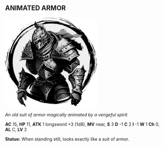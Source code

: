 ## ANIMATED ARMOR

![](images/animated-armor.webp)

_An old suit of armor magically animated by a vengeful spirit._

**AC** 15, **HP** 11, **ATK** 1 longsword +3 (1d8), **MV** near, **S** 3 **D** -1 **C** 2 **I** -1 **W** 1 **Ch** 0, **AL** C, **LV** 2

**Statue:** When standing still, looks exactly like a suit of armor.

